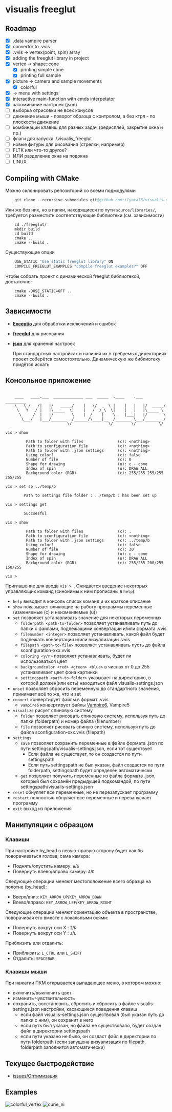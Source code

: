 # visualis freeglut
  
## Roadmap
- [x] .data vampire parser
- [x] convertor to .vvis
- [x] .vvis -> vertex(point, spin) array
- [x] adding the freeglut library in project
- [x] vertex -> shape::cone
    - [x] printing simple cone
    - [x] printing full sample
- [x] picture -> camera and sample movements
    - [x] colorful
- [x] -> menu with settings
- [x] interactive main-function with cmds interpetator
- [x] запоминание настроек (json)
- [ ] выборка отрисовки не всех конусов
- [ ] движение мыши - поворот образца с контролом, а без ктрл - по плоскости движение
- [ ] комбинации клавиш для разных задач (редисплей, закрытие окна и пр.)
- [ ] флаги для запуска .\visualis_freeglut
- [ ] новые фигуры для рисования (стрелки, например)
- [ ] FLTK или что-то другое?
- [ ] ИЛИ разделение окна на подокна
- [ ] LINUX
  
## Compiling with CMake
Можно склонировать репозиторий со всеми подмодулями  
```s
    git clone --recursive-submodules git@github.com:ilyata76/visualis.git
```
Или же без них, но в папки, находящиеся по пути `source/libraries/`, требуется разместить соответствующие библиотеки (см. зависимости)  
```
    cd ./freeglut/
    mkdir build 
    cd build
    cmake ..
    cmake --build .
```
Существующие опции
```s
    USE_STATIC "Use static freeglut library" ON
    COMPILE_FREEGLUT_EXAMPLES "Compile freeglut examples?" OFF
```
Чтобы собрать проект с динамической freeglut библиотекой, достаточно:
```
    cmake -DUSE_STATIC=OFF ..
    cmake --build .
```


## Зависимости
+ **[Exceptio](https://github.com/ilyata76/tia-Exceptio.git)** для обработки исключений и ошибок
+ **[freeglut](https://github.com/FreeGLUTProject/freeglut.git)** для рисования
+ **[json](https://github.com/nlohmann/json.git)** для хранения настроек  
  
  При стандартных настройках и наличия их в требуемых директориях проект соберётся самостоятельно. Динамическую же библиотеку придётся искать
  
## Консольное приложение
```

    ____   ____.___  _____________ ___  _____  .____    .___  _________
    \   \ /   /|   |/   _____/    |   \/  _  \ |    |   |   |/  _____/
     \   Y   / |   |\_____  \|    |   /  /_\  \|    |   |   |\_____ \
      \     /  |   |/        \    |  /    |    \    |___|   |/       \
       \___/   |___/_______  /______/\____|__  /_______ \___/_______ /
                           \/                \/        \/          \/

vis > show

         Path to folder with files               (c): <nothing>
         Path to sconfiguration file             (c): <nothing>
         Path to folder with .json settings      (c): <nothing>
         Using color?                            (c): false
         Number of file                          (c): 0
         Shape for drawing                       (u): c - cone
         Index of spin                           (u): DRAW ALL
         Background color (RGB)                  (c): 255/255 255/255 255/255

vis > set sp ../temp/b

        Path to settings file folder : ../temp/b : has been set up

vis > settings get

        Succsesful

vis > show

         Path to folder with files               (c): .
         Path to sconfiguration file             (c): <nothing>
         Path to folder with .json settings      (c): ../temp/b
         Using color?                            (c): false
         Number of file                          (c): 30
         Shape for drawing                       (u): c - cone
         Index of spin                           (u): DRAW ALL
         Background color (RGB)                  (c): 255/255 200/255 150/255

vis >
```
Приглашение для ввода `vis > `. Ожидается введение некоторых управляющих команд (синонимы к ним прописаны в `help`):
+ `help` выводит в консоль список команд и их краткое описание
+ `show` показывает влияющие на работу программы переменные (изменяемые (c) и неизменяемые (u))
+ `set` позволяет устанавливать значение для некоторых переменных
    + `folderpath <path-to-folder>` позволяет устанавливать путь до папки с файлами, подлежащими конвертации и/или формата .vvis
    + `filenumber <integer>` позволяет устанавливать, какой файл будет подлежать конвертации и/или визуализации .vvis 
    + `filepath <path-to-file>` позволяет устанавливать пусть до файла sconfiguration-xxx.vvis
    + `coloring <y/n>` позволяет устанавливать, будет ли использоваться цвет
    + `backgroundcolor <red> <green> <blue>` в числах от 0 до 255 устанавливает цвет фона картинки
    + `settingspath <path-to-folder>` указывает на директорию, в которой должен(или есть) находиться файл visualis-settings.json
+ `unset` позволяет сбросить переменную до стандартного значения, принимает всё то же, что и set
+ `convert` конвертирует файлы в формат .vvis
    + `vampire6` конвертирует файлы [Vampire6](https://github.com/richard-evans/vampire), Vampire5
+ `visualize` рисует спиновую систему
    + `folder` позволяет рисовать спиновую систему, используя путь до папки (folderpath) и номер файла (filenumber)
    + `file` позволяет рисовать спиную систему, используя путь до файла sconfiguration-xxx.vvis (filepath)
+ `settings`
    + `save` позволяет сохранить переменные в файле формата .json по пути settingspath/visualis-settings.json, если тот существует
        + Если файла не существует, то он создастся по пути settingspath
        + Если путь settingspath не был указан, файл создастся по пути folderpath, settingspath будет определён автоматически
    + `get` позволяет получить переменные из файла формата .json, который был сохранён предыдущей подкомандой, по пути settingspath/visualis-settings.json
+ `reset` обнуляет все переменные, но не перезапускает программу
+ `restart` полностью обнуляет все переменные и перезапускает программу
+ `exit` выход из приложения

## Манипуляции с образцом
  
### Клавиши
  
При настройке by_head в левую-правую сторону будет как бы поворачиваться голова, сама камера:  
+ Поднять/опустить камеру: `W`/`S`  
+ Повернуть влево/вправо камеру: `A`/`D`  
  
Следующие операции меняют местоположение всего образца на полотне (by_head):  
+ Вверх/вниз: `KEY_ARROW_UP`/`KEY_ARROW_DOWN`  
+ Влево/вправо: `KEY_ARROW_LEF`/`KEY_ARROW_RIGHT`  
  
Следующие операции меняют ориентацию объекта в пространстве, поворачивая его вместе с локальными осями:  
+ Повернуть вокруг оси X : `I`/`K`  
+ Повернуть вокруг оси Y : `J`/`L`  

Приблизить или отдалить:
+ Приблизить: `L_CTRL` или `L_SHIFT`
+ Отдалить: `SPACEBAR`
  
### Клавиши мыши
  
При нажатии ПКМ открывается выпадающее меню, в котором можно:
+ включить/выключить цвет
+ изменить чувствительность
+ сохранить, восстановить, сбросить и сбросить в файле visualis-settings.json настройки, касающиеся поведения клавиш
    + если файл visualis-settings.json существовал (был указан путь до папки с ним), он сохранит в него
    + если путь был указан, но файла не существовало, будет создан файл в директории settingspath
    + если пути указано не было, он создаст файл в директории по пути folderpath (если запущена визуализация по filepath, folderpath заполнится автоматически)

  
## Текущее быстродействие
- [issues/Оптимизация](https://github.com/ilyata76/visualis/issues/12)

## Examples
![colorful_vertex](https://github.com/ilyata76/visualis/blob/master/freeglut/pics/colorful_vertex.png)
![curie_ni](https://github.com/ilyata76/visualis/blob/master/freeglut/pics/Curie_Ni_colorful.png)
